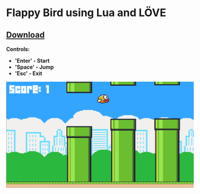 # Flappy Bird using Lua and LÖVE
## [Download](https://mega.nz/#!M05TiKha!jBbjXFlAmPejG9W_3A4dEoLU9DVBWvz1CfEOaKjeAIg)
**Controls:**
* **'Enter' - Start**
* **'Space' - Jump**
* **'Esc' - Exit**

![screenshot](https://raw.githubusercontent.com/npecko/Flappy-Bird/master/Flappy_screenshot.png)
